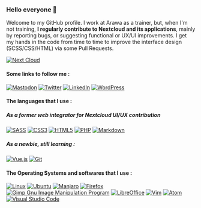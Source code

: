 ### Hello everyone 👋

Welcome to my GitHub profile. 
I work at Arawa as a trainer, but, when I'm not training, **I regularly contribute to Nextcloud and its applications**, mainly by reporting bugs, or suggesting functional or UX/UI improvements. I get my hands in the code from time to time to improve the interface design (SCSS/CSS/HTML) via some Pull Requests.

<a href="https://www.nextcloud.com">![Next Cloud](https://img.shields.io/badge/Next%20Cloud-0B94DE?style=for-the-badge&logo=nextcloud&logoColor=white)</a>

<!--<a href="#">![Your Repository's Stats](https://github-readme-stats.vercel.app/api?username=Jerome-Herbinet&show_icons=true)</a>-->

#### Some links to follow me : 
<a href="https://mastodon.social/@jerome_herbinet">![Mastodon](https://img.shields.io/badge/-MASTODON-%232B90D9?style=for-the-badge&logo=mastodon&logoColor=white)</a> <a href="https://www.twitter.com/Jerome_Herbinet">![Twitter](https://img.shields.io/badge/Twitter-%231DA1F2.svg?style=for-the-badge&logo=Twitter&logoColor=white)</a> <a href="https://www.linkedin.com/in/j%C3%A9r%C3%B4me-herbinet-bb99a547/">![LinkedIn](https://img.shields.io/badge/linkedin-%230077B5.svg?style=for-the-badge&logo=linkedin&logoColor=white)</a> <a href="https://www.hygiene-numerique.com">![WordPress](https://img.shields.io/badge/WordPress-%23117AC9.svg?style=for-the-badge&logo=WordPress&logoColor=white)</a>

#### The languages that I use : 

##### As a former web integrator for Nextcloud UI/UX contribution
<a href="#">![SASS](https://img.shields.io/badge/SASS-hotpink.svg?style=for-the-badge&logo=SASS&logoColor=white)</a>
<a href="#">![CSS3](https://img.shields.io/badge/css3-%231572B6.svg?style=for-the-badge&logo=css3&logoColor=white)</a>
<a href="#">![HTML5](https://img.shields.io/badge/html5-%23E34F26.svg?style=for-the-badge&logo=html5&logoColor=white)</a>
<a href="#">![PHP](https://img.shields.io/badge/php-%23777BB4.svg?style=for-the-badge&logo=php&logoColor=white)</a>
<a href="#">![Markdown](https://img.shields.io/badge/markdown-%23000000.svg?style=for-the-badge&logo=markdown&logoColor=white)</a>

##### As a newbie, still learning : 
<a href="#">![Vue.js](https://img.shields.io/badge/vuejs-%2335495e.svg?style=for-the-badge&logo=vuedotjs&logoColor=%234FC08D)</a>
<a href="#">![Git](https://img.shields.io/badge/git-%23F05033.svg?style=for-the-badge&logo=git&logoColor=white)</a>

#### The Operating Systems and softwares that I use : 
<a href="#">![Linux](https://img.shields.io/badge/Linux-FCC624?style=for-the-badge&logo=linux&logoColor=black)</a>
<a href="#">![Ubuntu](https://img.shields.io/badge/Ubuntu-E95420?style=for-the-badge&logo=ubuntu&logoColor=white)</a>
<a href="#">![Manjaro](https://img.shields.io/badge/Manjaro-35BF5C?style=for-the-badge&logo=Manjaro&logoColor=white)</a>
<a href="#">![Firefox](https://img.shields.io/badge/Firefox-FF7139?style=for-the-badge&logo=Firefox-Browser&logoColor=white)</a>
<a href="#">![Gimp Gnu Image Manipulation Program](https://img.shields.io/badge/Gimp-657D8B?style=for-the-badge&logo=gimp&logoColor=FFFFFF)</a>
<a href="#">![LibreOffice](https://img.shields.io/badge/LibreOffice-%2318A303?style=for-the-badge&logo=LibreOffice&logoColor=white)</a>
<a href="#">![Vim](https://img.shields.io/badge/VIM-%2311AB00.svg?style=for-the-badge&logo=vim&logoColor=white)</a>
<a href="#">![Atom](https://img.shields.io/badge/Atom-%2366595C.svg?style=for-the-badge&logo=atom&logoColor=white)</a>
<a href="#">![Visual Studio Code](https://img.shields.io/badge/Visual%20Studio%20Code-0078d7.svg?style=for-the-badge&logo=visual-studio-code&logoColor=white)</a>
